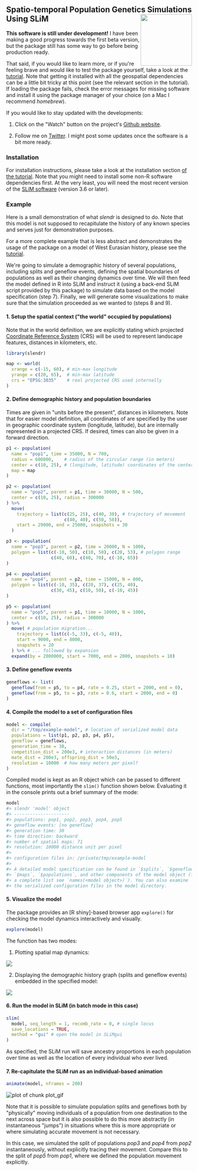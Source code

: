 <!-- README.md is generated from README.Rmd. Edit that file instead. -->



## Spatio-temporal Population Genetics Simulations Using SLiM <a href='https://bodkan.net/slendr'><img src="man/figures/logo.png" align="right" height="139"/></a>

**This software is still under development!** I have been making a good
progress towards the first beta version, but the package still has some
way to go before being production ready.

That said, if you would like to learn more, or if you're feeling brave
and would like to test the package yourself, take a look at the
[tutorial](https://bodkan.net/slendr/articles/tutorial.html). Note that
getting it installed with all the geospatial dependencies can be a
little bit tricky at this point (see the relevant section in the
tutorial). If loading the package fails, check the error messages for
missing software and install it using the package manager of your choice
(on a Mac I recommend *homebrew*).

If you would like to stay updated with the developments:

1.  Click on the "Watch" button on the project's [Github
    website](https://www.github.com/bodkan/slendr).

2.  Follow me on [Twitter](https://www.twitter.com/fleventy5). I might
    post some updates once the software is a bit more ready.

### Installation

For installation instructions, please take a look at the installation
section [of the
tutorial](https://bodkan.net/slendr/articles/tutorial.html#installation-and-setup-1).
Note that you might need to install some non-R software dependencies
first. At the very least, you will need the most recent version of the
[SLiM software](https://messerlab.org/slim/) (version 3.6 or later).

### Example

Here is a small demonstration of what *slendr* is designed to do. Note
that this model is not supposed to recapitulate the history of any known
species and serves just for demonstration purposes.

For a more complete example that is less abstract and demonstrates the
usage of the package on a model of West Eurasian history, please see the
[tutorial](https://bodkan.net/slendr/articles/tutorial.html).

We're going to simulate a demographic history of several populations,
including splits and geneflow events, defining the spatial boundaries of
populations as well as their changing dynamics over time. We
will then feed the model defined in R into SLiM and instruct it (using a
back-end SLiM script provided by this package) to simulate data based on
the model specification (step 7). Finally, we will generate some
visualizations to make sure that the simulation proceeded as we wanted
to (steps 8 and 9).

#### 1. Setup the spatial context ("the world" occupied by populations)

Note that in the world definition, we are explicitly stating which
projected [Coordinate Reference
System](https://en.wikipedia.org/wiki/Spatial_reference_system) (CRS)
will be used to represent landscape features, distances in kilometers,
etc.




```r
library(slendr)

map <- world(
  xrange = c(-15, 60), # min-max longitude
  yrange = c(20, 65),  # min-max latitude
  crs = "EPSG:3035"    # real projected CRS used internally
)
```

#### 2. Define demographic history and population boundaries

Times are given in "units before the present", distances in kilometers. Note
that for easier model definition, all coordinates of are specified by
the user in geographic coordinate system (longitude, latitude), but are
internally represented in a projected CRS. If desired, times can also be
given in a forward direction.


```r
p1 <- population(
  name = "pop1", time = 35000, N = 700,
  radius = 600000,    # radius of the circular range (in meters)
  center = c(10, 25), # (longitude, latitude) coordinates of the center
  map = map
)

p2 <- population(
  name = "pop2", parent = p1, time = 30000, N = 500,
  center = c(10, 25), radius = 300000
) %>%
  move(
    trajectory = list(c(25, 25), c(40, 30), # trajectory of movement
                      c(40, 40), c(50, 50)),
    start = 29000, end = 25000, snapshots = 30
  )

p3 <- population(
  name = "pop3", parent = p2, time = 20000, N = 1000,
  polygon = list(c(-10, 50), c(10, 50), c(20, 53), # polygon range
                 c(40, 60), c(40, 70), c(-10, 65))
)

p4 <- population(
  name = "pop4", parent = p2, time = 15000, N = 800,
  polygon = list(c(-10, 35), c(20, 37), c(25, 40),
                 c(30, 45), c(10, 50), c(-10, 45))
)

p5 <- population(
  name = "pop5", parent = p1, time = 10000, N = 1000,
  center = c(10, 25), radius = 300000
) %>%
  move( # population migration...
    trajectory = list(c(-5, 33), c(-5, 40)),
    start = 9000, end = 8000,
    snapshots = 20
  ) %>% # ... followed by expansion
  expand(by = 2000000, start = 7000, end = 2000, snapshots = 10)
```

#### 3. Define geneflow events


```r
geneflows <- list(
  geneflow(from = p5, to = p4, rate = 0.25, start = 2000, end = 0),
  geneflow(from = p5, to = p3, rate = 0.6, start = 2000, end = 0)
)
```

#### 4. Compile the model to a set of configuration files




```r
model <- compile(
  dir = "/tmp/example-model", # location of serialized model data
  populations = list(p1, p2, p3, p4, p5),
  geneflow = geneflows,
  generation_time = 30,
  competition_dist = 200e3, # interaction distances (in meters)
  mate_dist = 200e3, offspring_dist = 50e3,
  resolution = 10000  # how many meters per pixel?
)
```

Compiled model is kept as an R object which can be passed to different
functions, most importantly the `slim()` function shown below. Evaluating
it in the console prints out a brief summary of the mode:


```r
model
#> slendr 'model' object 
#> --------------------- 
#> populations: pop1, pop2, pop3, pop4, pop5 
#> geneflow events: [no geneflow]
#> generation time: 30 
#> time direction: backward 
#> number of spatial maps: 71 
#> resolution: 10000 distance unit per pixel
#> 
#> configuration files in: /private/tmp/example-model 
#> 
#> A detailed model specification can be found in `$splits`, `$geneflows`,
#> `$maps`, `$populations`, and other components of the model object (for
#> a complete list see `names(<model object>)`). You can also examine
#> the serialized configuration files in the model directory.
```

#### 5. Visualize the model

The package provides an [R shiny]-based browser app `explore()` for
checking the model dynamics interactively and visually.


```r
explore(model)
```

The function has two modes:

1. Plotting spatial map dynamics:

![](man/figures/shiny_maps.png)

2. Displaying the demographic history graph (splits and geneflow events) embedded in the specified model:

![](man/figures/shiny_graph.png)

#### 6. Run the model in SLiM (in batch mode in this case)




```r
slim(
  model, seq_length = 1, recomb_rate = 0, # single locus
  save_locations = TRUE,
  method = "gui" # open the model in SLiMgui
)
```

As specified, the SLiM run will save ancestry proportions in each
population over time as well as the location of every individual who
ever lived.

#### 7. Re-capitulate the SLiM run as an individual-based animation


```r
animate(model, nframes = 200)
```

![plot of chunk plot_gif](man/figures/README-plot_gif-1.gif)

Note that it is possible to simulate population splits and geneflows
both by "physically" moving individuals of a population from one
destination to the next across space but it is also possible to do this
more abstractly (in instantaneous "jumps") in situations where this is
more appropriate or where simulating accurate movement is not necessary.

In this case, we simulated the split of populations *pop3* and *pop4*
from *pop2* instantaneously, without explicitly tracing their movement.
Compare this to the split of *pop5* from *pop1*, where we defined the
population movement explicitly.
